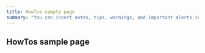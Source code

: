 ```yaml
---
title: HowTos sample page
summary: "You can insert notes, tips, warnings, and important alerts in your content. These notes make use of Bootstrap styling and are available through data references such as site.data.alerts.note."
---
```


## HowTos sample page
